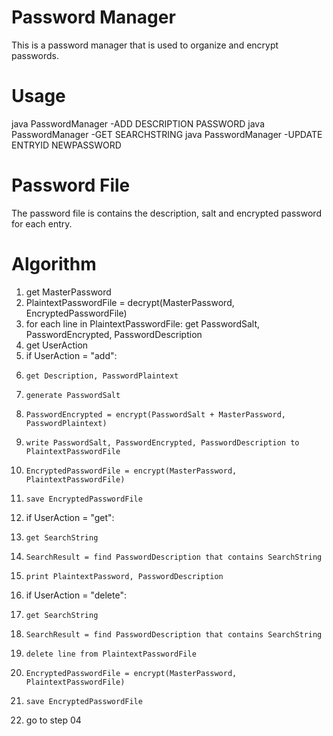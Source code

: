 # Password Manager
This is a password manager that is used to organize and encrypt passwords.

# Usage
java PasswordManager -ADD DESCRIPTION PASSWORD
java PasswordManager -GET SEARCHSTRING
java PasswordManager -UPDATE ENTRYID NEWPASSWORD
		
# Password File
The password file is contains the description, salt and encrypted password for each entry.

# Algorithm

01. get MasterPassword
02. PlaintextPasswordFile = decrypt(MasterPassword, EncryptedPasswordFile)
03. for each line in PlaintextPasswordFile: get PasswordSalt, PasswordEncrypted, PasswordDescription
04. get UserAction
05. if UserAction = "add":
06.     get Description, PasswordPlaintext
07.     generate PasswordSalt
08.     PasswordEncrypted = encrypt(PasswordSalt + MasterPassword, PasswordPlaintext)
09.     write PasswordSalt, PasswordEncrypted, PasswordDescription to PlaintextPasswordFile
10.     EncryptedPasswordFile = encrypt(MasterPassword, PlaintextPasswordFile)
11.     save EncryptedPasswordFile
12. if UserAction = "get":
13.     get SearchString
14.     SearchResult = find PasswordDescription that contains SearchString
15.     print PlaintextPassword, PasswordDescription
16. if UserAction = "delete":
17. 	get SearchString
18. 	SearchResult = find PasswordDescription that contains SearchString
19. 	delete line from PlaintextPasswordFile
20. 	EncryptedPasswordFile = encrypt(MasterPassword, PlaintextPasswordFile)
21. 	save EncryptedPasswordFile
22. go to step 04
